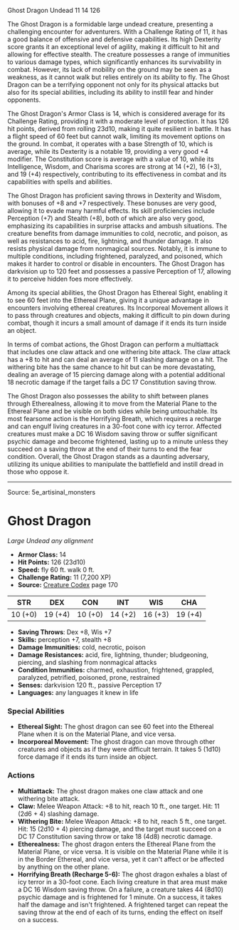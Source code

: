 <MonsterName/>Ghost Dragon</MonsterName>
<CreatureType/>Undead</CreatureType>
<CR/>11</CR>
<AC/>14</AC>
<HP/>126</HP>
<summary>The Ghost Dragon is a formidable large undead creature, presenting a challenging encounter for adventurers. With a Challenge Rating of 11, it has a good balance of offensive and defensive capabilities. Its high Dexterity score grants it an exceptional level of agility, making it difficult to hit and allowing for effective stealth. The creature possesses a range of immunities to various damage types, which significantly enhances its survivability in combat. However, its lack of mobility on the ground may be seen as a weakness, as it cannot walk but relies entirely on its ability to fly. The Ghost Dragon can be a terrifying opponent not only for its physical attacks but also for its special abilities, including its ability to instill fear and hinder opponents. </summary>

<detail>

The Ghost Dragon's Armor Class is 14, which is considered average for its Challenge Rating, providing it with a moderate level of protection. It has 126 hit points, derived from rolling 23d10, making it quite resilient in battle. It has a flight speed of 60 feet but cannot walk, limiting its movement options on the ground. In combat, it operates with a base Strength of 10, which is average, while its Dexterity is a notable 19, providing a very good +4 modifier. The Constitution score is average with a value of 10, while its Intelligence, Wisdom, and Charisma scores are strong at 14 (+2), 16 (+3), and 19 (+4) respectively, contributing to its effectiveness in combat and its capabilities with spells and abilities.

The Ghost Dragon has proficient saving throws in Dexterity and Wisdom, with bonuses of +8 and +7 respectively. These bonuses are very good, allowing it to evade many harmful effects. Its skill proficiencies include Perception (+7) and Stealth (+8), both of which are also very good, emphasizing its capabilities in surprise attacks and ambush situations. The creature benefits from damage immunities to cold, necrotic, and poison, as well as resistances to acid, fire, lightning, and thunder damage. It also resists physical damage from nonmagical sources. Notably, it is immune to multiple conditions, including frightened, paralyzed, and poisoned, which makes it harder to control or disable in encounters. The Ghost Dragon has darkvision up to 120 feet and possesses a passive Perception of 17, allowing it to perceive hidden foes more effectively. 

Among its special abilities, the Ghost Dragon has Ethereal Sight, enabling it to see 60 feet into the Ethereal Plane, giving it a unique advantage in encounters involving ethereal creatures. Its Incorporeal Movement allows it to pass through creatures and objects, making it difficult to pin down during combat, though it incurs a small amount of damage if it ends its turn inside an object.

In terms of combat actions, the Ghost Dragon can perform a multiattack that includes one claw attack and one withering bite attack. The claw attack has a +8 to hit and can deal an average of 11 slashing damage on a hit. The withering bite has the same chance to hit but can be more devastating, dealing an average of 15 piercing damage along with a potential additional 18 necrotic damage if the target fails a DC 17 Constitution saving throw. 

The Ghost Dragon also possesses the ability to shift between planes through Etherealness, allowing it to move from the Material Plane to the Ethereal Plane and be visible on both sides while being untouchable. Its most fearsome action is the Horrifying Breath, which requires a recharge and can engulf living creatures in a 30-foot cone with icy terror. Affected creatures must make a DC 16 Wisdom saving throw or suffer significant psychic damage and become frightened, lasting up to a minute unless they succeed on a saving throw at the end of their turns to end the fear condition. Overall, the Ghost Dragon stands as a daunting adversary, utilizing its unique abilities to manipulate the battlefield and instill dread in those who oppose it.</detail>



---

Source: 5e_artisinal_monsters

# Ghost Dragon

*Large* *Undead* *any alignment*

- **Armor Class:** 14
- **Hit Points:** 126 (23d10)
- **Speed:** fly 60 ft. walk 0 ft.
- **Challenge Rating:** 11 (7,200 XP)
- **Source:** [Creature Codex](https://koboldpress.com/kpstore/product/creature-codex-for-5th-edition-dnd) page 170

| STR | DEX | CON | INT | WIS | CHA |
| --- | --- | --- | --- | --- | --- |
| 10 (+0) | 19 (+4) | 10 (+0) | 14 (+2) | 16 (+3) | 19 (+4) |

- **Saving Throws**: Dex +8, Wis +7
- **Skills:** perception +7, stealth +8
- **Damage Immunities:** cold, necrotic, poison
- **Damage Resistances:** acid, fire, lightning, thunder; bludgeoning, piercing, and slashing from nonmagical attacks
- **Condition Immunities:** charmed, exhaustion, frightened, grappled, paralyzed, petrified, poisoned, prone, restrained
- **Senses:** darkvision 120 ft., passive Perception 17
- **Languages:** any languages it knew in life

### Special Abilities

- **Ethereal Sight:** The ghost dragon can see 60 feet into the Ethereal Plane when it is on the Material Plane, and vice versa.
- **Incorporeal Movement:** The ghost dragon can move through other creatures and objects as if they were difficult terrain. It takes 5 (1d10) force damage if it ends its turn inside an object.

### Actions

- **Multiattack:** The ghost dragon makes one claw attack and one withering bite attack.
- **Claw:** Melee Weapon Attack: +8 to hit, reach 10 ft., one target. Hit: 11 (2d6 + 4) slashing damage.
- **Withering Bite:** Melee Weapon Attack: +8 to hit, reach 5 ft., one target. Hit: 15 (2d10 + 4) piercing damage, and the target must succeed on a DC 17 Constitution saving throw or take 18 (4d8) necrotic damage.
- **Etherealness:** The ghost dragon enters the Ethereal Plane from the Material Plane, or vice versa. It is visible on the Material Plane while it is in the Border Ethereal, and vice versa, yet it can't affect or be affected by anything on the other plane.
- **Horrifying Breath (Recharge 5-6):** The ghost dragon exhales a blast of icy terror in a 30-foot cone. Each living creature in that area must make a DC 16 Wisdom saving throw. On a failure, a creature takes 44 (8d10) psychic damage and is frightened for 1 minute. On a success, it takes half the damage and isn't frightened. A frightened target can repeat the saving throw at the end of each of its turns, ending the effect on itself on a success.




